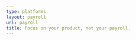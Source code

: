 ```yaml
---
type: platforms
layout: payroll
url: payroll
title: Focus on your product, not your payroll.
---
```

